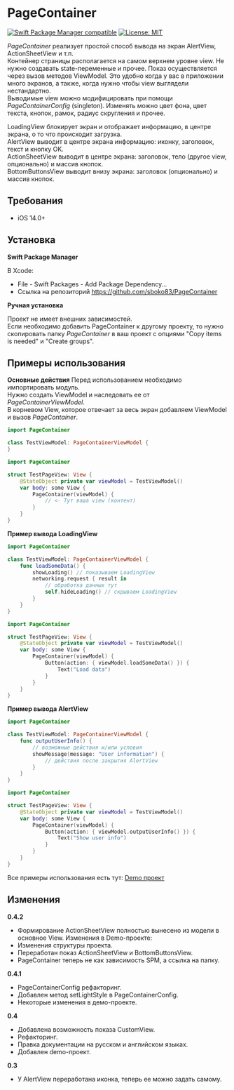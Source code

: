 # PageContainer
[![Swift Package Manager compatible](https://img.shields.io/badge/Swift%20Package%20Manager-compatible-brightgreen.svg)](https://github.com/apple/swift-package-manager)
[![License: MIT](https://img.shields.io/badge/License-MIT-yellow.svg)](https://opensource.org/licenses/MIT)

_PageContainer_ реализует простой способ вывода на экран AlertView, ActionSheetView и т.п.<br />
Контейнер страницы располагается на самом верхнем уровне view. Не нужно создавать state-переменные и прочее. Показ осуществляется через вызов методов ViewModel. Это удобно когда у вас в приложении много экранов, а также, когда нужно чтобы view выглядели нестандартно.<br />
Выводимые view можно модифицировать при помощи _PageContainerConfig_ (singleton). Изменять можно цвет фона, цвет текста, кнопок, рамок, радиус скругления и прочее.<br />

LoadingView блокирует экран и отображает информацию, в центре экрана, о то что происходит загрузка.<br />
AlertView выводит в центре экрана информацию: иконку, заголовок, текст и кнопку OK.<br />
ActionSheetView выводит в центре экрана: заголовок, тело (другое view, опционально) и массив кнопок.<br />
BottomButtonsView выводит внизу экрана: заголовок (опционально) и массив кнопок.<br />


## Требования
* iOS 14.0+


## Установка

**Swift Package Manager**

В Xcode:<br />
* File - Swift Packages - Add Package Dependency...
* Ссылка на репозиторий https://github.com/sboko83/PageContainer

**Ручная установка**

Проект не имеет внешних зависимостей.<br />
Если необходимо добавить PageContainer к другому проекту, то нужно скопировать папку _PageContainer_ в ваш проект с опциями "Copy items is needed" и "Create groups".<br />


## Примеры использования

**Основные действия**
Перед использованием необходимо импортировать модуль.<br />
Нужно создать ViewModel и наследовать ее от _PageContainerViewModel_.<br />
В корневом View, которое отвечает за весь экран добавляем ViewModel и вызов _PageContainer_.<br />
```Swift
import PageContainer

class TestViewModel: PageContainerViewModel {
} 
```
```Swift
import PageContainer

struct TestPageView: View {
    @StateObject private var viewModel = TestViewModel()
    var body: some View {
        PageContainer(viewModel) {
            // <- Тут ваша view (контент)
        }
    }
}
```

**Пример вывода LoadingView**
```Swift
import PageContainer

class TestViewModel: PageContainerViewModel {
    func loadSomeData() {
        showLoading() // показываем LoadingView
        networking.request { result in
            // обработка данных тут
            self.hideLoading() // скрываем LoadingView
        }
    }
}
```
```Swift
import PageContainer

struct TestPageView: View {
    @StateObject private var viewModel = TestViewModel()
    var body: some View {
        PageContainer(viewModel) {
            Button(action: { viewModel.loadSomeData() }) {
                Text("Load data")
            }
        }
    }
}
```

**Пример вывода AlertView**
```Swift
import PageContainer

class TestViewModel: PageContainerViewModel {
    func outputUserInfo() {
        // возможные действия и/или условия
        showMessage(message: "User information") {
            // действия после закрытия AlertView
        }
    }
}
```
```Swift
import PageContainer

struct TestPageView: View {
    @StateObject private var viewModel = TestViewModel()
    var body: some View {
        PageContainer(viewModel) {
            Button(action: { viewModel.outputUserInfo() }) {
                Text("Show user info")
            }
        }
    }
}
```

Все примеры использования есть тут: [Demo проект](https://github.com/sboko83/PageContainer/tree/main/Demo)


## Изменения

**0.4.2**
- Формирование ActionSheetView полностью вынесено из модели в основное View.
Изменения в Demo-проекте: 
- Изменения структуры проекта.
- Переработан показ ActionSheetView и BottomButtonsView.
- PageContainer теперь не как зависимость SPM, а ссылка на папку.

**0.4.1**
- PageContainerConfig рефакторинг.
- Добавлен метод setLightStyle в PageContainerConfig.
- Некоторые изменения в демо-проекте.

**0.4**
- Добавлена возможность показа CustomView.
- Рефакторинг.
- Правка документации на русском и английском языках.
- Добавлен demo-проект.

**0.3**
- У AlertView переработана иконка, теперь ее можно задать самому.

